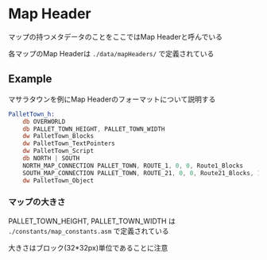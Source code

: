 # Map Header

マップの持つメタデータのことをここではMap Headerと呼んでいる

各マップのMap Headerは `./data/mapHeaders/` で定義されている

## Example

マサラタウンを例にMap Headerのフォーマットについて説明する

```asm
PalletTown_h:
	db OVERWORLD                                                            ; このマップで利用するタイルセット
	db PALLET_TOWN_HEIGHT, PALLET_TOWN_WIDTH                                ; マップの大きさ(ブロック単位)
	dw PalletTown_Blocks                                                    ; blkデータのポインタ
	dw PalletTown_TextPointers                                              ; テキストテーブルのポインタ
	dw PalletTown_Script                                                    ; スクリプトテーブルのポインタ
	db NORTH | SOUTH                                                        ; マップがほかのマップとどのようにつながっているかを定義している
	NORTH_MAP_CONNECTION PALLET_TOWN, ROUTE_1, 0, 0, Route1_Blocks
	SOUTH_MAP_CONNECTION PALLET_TOWN, ROUTE_21, 0, 0, Route21_Blocks, 1
	dw PalletTown_Object                                                    ; Map Object へのポインタ ./map_object.md 参照
```

### マップの大きさ

PALLET_TOWN_HEIGHT, PALLET_TOWN_WIDTH は `./constants/map_constants.asm` で定義されている 

大きさはブロック(32*32px)単位であることに注意


